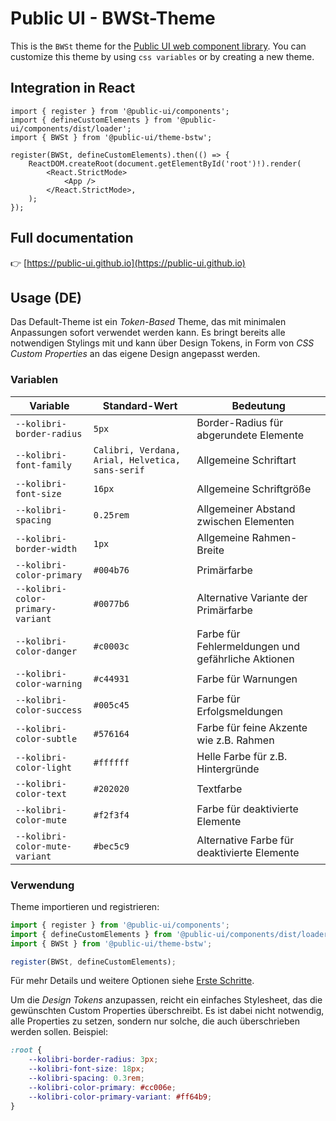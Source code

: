 # Public UI - BWSt-Theme

This is the `BWSt` theme for the [Public UI web component library](https://public-ui.github.io). You can customize this theme by using `css variables` or by creating a new theme.

## Integration in React

```tsx
import { register } from '@public-ui/components';
import { defineCustomElements } from '@public-ui/components/dist/loader';
import { BWSt } from '@public-ui/theme-bstw';

register(BWSt, defineCustomElements).then(() => {
	ReactDOM.createRoot(document.getElementById('root')!).render(
		<React.StrictMode>
			<App />
		</React.StrictMode>,
	);
});
```

## Full documentation

👉 [https://public-ui.github.io](https://public-ui.github.io)

## Usage (DE)

Das Default-Theme ist ein _Token-Based_ Theme, das mit minimalen Anpassungen sofort verwendet werden kann. Es bringt bereits alle notwendigen Stylings mit und kann
über Design Tokens, in Form von _CSS Custom Properties_ an das eigene Design angepasst werden.

### Variablen

| Variable                          | Standard-Wert                                                    | Bedeutung                                          |
| --------------------------------- | ---------------------------------------------------------------- | -------------------------------------------------- |
| `--kolibri-border-radius`         | `5px`                                                            | Border-Radius für abgerundete Elemente             |
| `--kolibri-font-family`           | `Calibri, Verdana, Arial, Helvetica, sans-serif` | Allgemeine Schriftart                              |
| `--kolibri-font-size`             | `16px`                                                           | Allgemeine Schriftgröße                            |
| `--kolibri-spacing`               | `0.25rem`                                                        | Allgemeiner Abstand zwischen Elementen             |
| `--kolibri-border-width`          | `1px`                                                            | Allgemeine Rahmen-Breite                           |
| `--kolibri-color-primary`         | `#004b76`                                                        | Primärfarbe                                        |
| `--kolibri-color-primary-variant` | `#0077b6`                                                        | Alternative Variante der Primärfarbe               |
| `--kolibri-color-danger`          | `#c0003c`                                                        | Farbe für Fehlermeldungen und gefährliche Aktionen |
| `--kolibri-color-warning`         | `#c44931`                                                        | Farbe für Warnungen                                |
| `--kolibri-color-success`         | `#005c45`                                                        | Farbe für Erfolgsmeldungen                         |
| `--kolibri-color-subtle`          | `#576164`                                                        | Farbe für feine Akzente wie z.B. Rahmen            |
| `--kolibri-color-light`           | `#ffffff`                                                        | Helle Farbe für z.B. Hintergründe                  |
| `--kolibri-color-text`            | `#202020`                                                        | Textfarbe                                          |
| `--kolibri-color-mute`            | `#f2f3f4`                                                        | Farbe für deaktivierte Elemente                    |
| `--kolibri-color-mute-variant`    | `#bec5c9`                                                        | Alternative Farbe für deaktivierte Elemente        |

### Verwendung

Theme importieren und registrieren:

```js
import { register } from '@public-ui/components';
import { defineCustomElements } from '@public-ui/components/dist/loader';
import { BWSt } from '@public-ui/theme-bstw';

register(BWSt, defineCustomElements);
```

Für mehr Details und weitere Optionen siehe [Erste Schritte](https://public-ui.github.io/docs/get-started/first-steps#einbinden-in-ein-bestehendes-projekt).

Um die _Design Tokens_ anzupassen, reicht ein einfaches Stylesheet, das die gewünschten Custom Properties überschreibt. Es ist dabei nicht notwendig, alle Properties zu setzen, sondern nur solche, die auch überschrieben werden sollen. Beispiel:

```css
:root {
	--kolibri-border-radius: 3px;
	--kolibri-font-size: 18px;
	--kolibri-spacing: 0.3rem;
	--kolibri-color-primary: #cc006e;
	--kolibri-color-primary-variant: #ff64b9;
}
```
